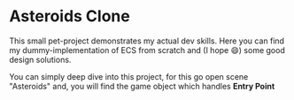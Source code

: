 # Asteroids Clone

This small pet-project demonstrates my actual dev skills.
Here you can find my dummy-implementation of ECS from scratch and (I hope :smile:) some good design solutions.

You can simply deep dive into this project, for this go open scene "Asteroids" and, you will find the game object which handles <b> Entry Point </b>
